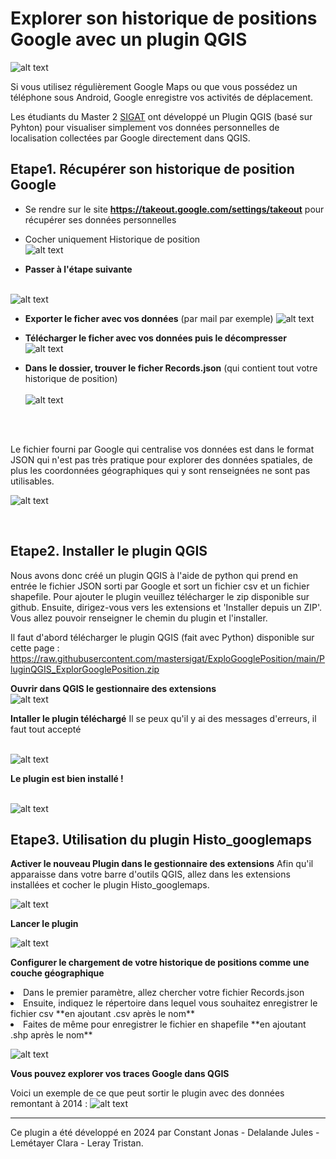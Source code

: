 # Explorer son historique de positions Google avec un plugin QGIS

![alt text](https://raw.githubusercontent.com/mastersigat/ExploGooglePosition/main/Images/VisuelPlugin.PNG)

Si vous utilisez régulièrement Google Maps ou que vous possédez un téléphone sous Android, Google enregistre vos activités de déplacement. 

Les étudiants du Master 2 [SIGAT](https://sites-formations.univ-rennes2.fr/mastersigat/) ont développé un Plugin QGIS (basé sur Pyhton) pour visualiser simplement vos données personnelles de localisation collectées par Google directement dans QGIS.

## Etape1. Récupérer son historique de position Google

* Se rendre sur le site **https://takeout.google.com/settings/takeout** pour récupérer ses données personnelles

* Cocher uniquement Historique de position
<br> ![alt text](https://raw.githubusercontent.com/bmericskay/GeoDataGoogle/main/1.PNG)

* **Passer à l'étape suivante**

<br> ![alt text](https://raw.githubusercontent.com/bmericskay/GeoDataGoogle/main/2.PNG)


* **Exporter le ficher avec vos données** (par mail par exemple)
![alt text](https://raw.githubusercontent.com/mastersigat/ExploGooglePosition/main/Images/ExportTakeout.PNG)


* **Télécharger le  ficher avec vos données puis le décompresser**
![alt text](https://raw.githubusercontent.com/mastersigat/ExploGooglePosition/main/Images/ExportdataGoogle.PNG)


* **Dans le dossier, trouver le ficher Records.json** (qui contient tout votre historique de position)
<br> <br> ![alt text](https://raw.githubusercontent.com/bmericskay/GeoDataGoogle/main/5.PNG)

<br> <br>

Le fichier fourni par Google qui centralise vos données est dans le format JSON qui n'est pas très pratique pour explorer des données spatiales, de plus les coordonnées géographiques qui y sont renseignées ne sont pas utilisables.
<br/>

![alt text](https://raw.githubusercontent.com/bmericskay/GeoDataGoogle/main/JSON.PNG)

<br> 

## Etape2. Installer le plugin QGIS

Nous avons donc créé un plugin QGIS à l'aide de python qui prend en entrée le fichier JSON sorti par Google et sort un fichier csv et un fichier shapefile. Pour ajouter le plugin veuillez télécharger le zip disponible sur github. Ensuite, dirigez-vous vers les extensions et 'Installer depuis un ZIP'. Vous allez pouvoir renseigner le chemin du plugin et l'installer.</br>

Il faut d'abord télécharger le plugin QGIS (fait avec Python) disponible sur cette page :
<br> https://raw.githubusercontent.com/mastersigat/ExploGooglePosition/main/PluginQGIS_ExplorGooglePosition.zip

**Ouvrir dans QGIS le gestionnaire des extensions**
<br> ![alt text](https://raw.githubusercontent.com/mastersigat/ExploGooglePosition/main/Images/GestionExtension.PNG)

**Intaller le plugin téléchargé**
Il se peux qu'il y ai des messages d'erreurs, il faut tout accepté

<br> ![alt text](https://raw.githubusercontent.com/mastersigat/ExploGooglePosition/main/Images/extension.PNG)

**Le plugin est bien installé !**

<br> ![alt text](https://raw.githubusercontent.com/mastersigat/ExploGooglePosition/main/Images/Instasucces.PNG)



## Etape3. Utilisation du plugin Histo_googlemaps

**Activer le nouveau Plugin dans le gestionnaire des extensions** 
Afin qu'il apparaisse dans votre barre d'outils QGIS, allez dans les extensions installées et cocher le plugin Histo_googlemaps.

![alt text](https://raw.githubusercontent.com/mastersigat/ExploGooglePosition/main/Images/Activateplugin.PNG)

**Lancer le plugin**

![alt text](https://raw.githubusercontent.com/mastersigat/ExploGooglePosition/main/Images/Lancementplugin.PNG)

**Configurer le chargement de votre historique de positions comme une couche géographique**

<ul></ul>
  <li>Dans le premier paramètre, allez chercher votre fichier Records.json</li>
  <li>Ensuite, indiquez le répertoire dans lequel vous souhaitez enregistrer le fichier csv **en ajoutant .csv après le nom**</li>
  <li>Faites de même pour enregistrer le fichier en shapefile **en ajoutant .shp après le nom**</li>

![alt text](https://raw.githubusercontent.com/mastersigat/ExploGooglePosition/main/Images/plugin.PNG)

**Vous pouvez explorer vos traces Google dans QGIS**

Voici un exemple de ce que peut sortir le plugin avec des données remontant à 2014 :
![alt text](https://raw.githubusercontent.com/mastersigat/ExploGooglePosition/main/Images/Rendu.PNG)


-----------------

Ce plugin a été développé en 2024 par Constant Jonas - Delalande Jules - Lemétayer Clara - Leray Tristan.

